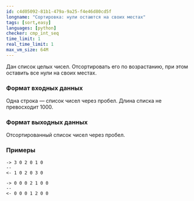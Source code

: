 ```yaml
---
id: c4d05092-81b1-479a-9a25-f4e46d80cd5f
longname: "Сортировка: нули остаются на своих местах"
tags: [sort,easy]
languages: [python]
checker: cmp_int_seq
time_limit: 1
real_time_limit: 1
max_vm_size: 64M
---
```


Дан список целых чисел. Отсортировать его по возрастанию, при этом оставить все нули на своих местах.

### Формат входных данных

Одна строка — список чисел через пробел. Длина списка не превосходит 1000.

### Формат выходных данных

Отсортированный список чисел через пробел.

### Примеры

```
-> 3 0 2 0 1 0
--
<- 1 0 2 0 3 0
```

```
-> 0 0 0 2 1 0 0
--
<- 0 0 0 1 2 0 0
```

